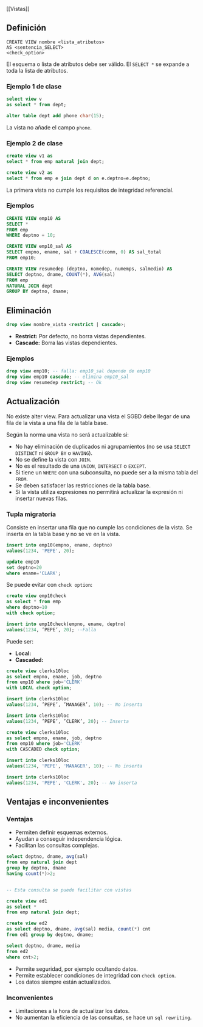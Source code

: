 [[Vistas]]

## Definición
```
CREATE VIEW nombre <lista_atributos>
AS <sentencia_SELECT>
<check_option>
```

El esquema o lista de atributos debe ser válido. El `SELECT *` se expande a toda la lista de atributos.

### Ejemplo 1 de clase
```sql
select view v
as select * from dept;
```

```sql
alter table dept add phone char(15);
```

La vista no añade el campo `phone`.

### Ejemplo 2 de clase
```sql
create view v1 as
select * from emp natural join dept;

create view v2 as 
select * from emp e join dept d on e.deptno=e.deptno;
```

La primera vista no cumple los requisitos de integridad referencial.

### Ejemplos
```sql
CREATE VIEW emp10 AS
SELECT *
FROM emp
WHERE deptno = 10;

CREATE VIEW emp10_sal AS
SELECT empno, ename, sal + COALESCE(comm, 0) AS sal_total
FROM emp10;

CREATE VIEW resumedep (deptno, nomedep, numemps, salmedio) AS
SELECT deptno, dname, COUNT(*), AVG(sal)
FROM emp
NATURAL JOIN dept
GROUP BY deptno, dname;

```

## Eliminación
```sql
drop view nombre_vista <restrict | cascade>;
```

+ **Restrict:** Por defecto, no borra vistas dependientes.
+ **Cascade:** Borra las vistas dependientes.

### Ejemplos
```sql
drop view emp10; -- falla: emp10_sal depende de emp10
drop view emp10 cascade; -- elimina emp10_sal
drop view resumedep restrict; -- Ok
```

## Actualización
No existe alter view. Para actualizar una vista el SGBD debe llegar de una fila de la vista a una fila de la tabla base.

Según la norma una vista no será actualizable si:
+ No hay eliminación de duplicados ni agrupamientos (no se usa `SELECT DISTINCT` ni `GROUP BY` o `HAVING`).
+ No se define la vista con `JOIN`.
+ No es el resultado de una `UNION`, `INTERSECT` o `EXCEPT`.
+ Si tiene un `WHERE` con una subconsulta, no puede ser a la misma tabla del `FROM`.
+ Se deben satisfacer las restricciones de la tabla base.
+ Si la vista utiliza expresiones no permitirá actualizar la expresión ni insertar nuevas filas.

### Tupla migratoria
Consiste en insertar una fila que no cumple las condiciones de la vista. Se inserta en la tabla base y no se ve en la vista. 
```sql
insert into emp10(empno, ename, deptno)
values(1234, 'PEPE', 20);

update emp10
set deptno=20 
where ename='CLARK';
```

Se puede evitar con `check option`:
```sql
create view emp10check
as select * from emp
where deptno=10 
with check option; 

insert into emp10check(empno, ename, deptno)
values(1234, ’PEPE’, 20); --Falla
```

Puede ser:
+ **Local:** 
+ **Cascaded:** 

```sql
create view clerks10loc
as select empno, ename, job, deptno
from emp10 where job='CLERK'
with LOCAL check option;

insert into clerks10loc
values(1234, ’PEPE’, ’MANAGER’, 10); -- No inserta

insert into clerks10loc 
values(1234, ’PEPE’, ’CLERK’, 20); -- Inserta
```

```sql
create view clerks10loc
as select empno, ename, job, deptno
from emp10 where job='CLERK'
with CASCADED check option;

insert into clerks10loc
values(1234, 'PEPE', 'MANAGER', 10); -- No inserta

insert into clerks10loc 
values(1234, 'PEPE', 'CLERK', 20); -- No inserta
```

## Ventajas e inconvenientes
### Ventajas
+ Permiten definir esquemas externos.
+ Ayudan a conseguir independencia lógica.
+ Facilitan las consultas complejas.
```sql
select deptno, dname, avg(sal)
from emp natural join dept
group by deptno, dname
having count(*)>2;


-- Esta consulta se puede facilitar con vistas

create view ed1
as select *
from emp natural join dept;

create view ed2
as select deptno, dname, avg(sal) media, count(*) cnt
from ed1 group by deptno, dname;

select deptno, dname, media
from ed2
where cnt>2;
```

+ Permite seguridad, por ejemplo ocultando datos.
+ Permite establecer condiciones de integridad con `check option`.
+ Los datos siempre están actualizados.

### Inconvenientes
+ Limitaciones a la hora de actualizar los datos.
+ No aumentan la eficiencia de las consultas, se hace un `sql rewriting`.